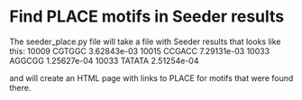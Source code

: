# Find PLACE motifs in Seeder results
The seeder_place.py file will take a file with Seeder results that looks like this:
    10009 CGTGGC 3.62843e-03
    10015 CCGACC 7.29131e-03
    10033 AGGCGG 1.25627e-04
    10033 TATATA 2.51254e-04

and will create an HTML page with links to PLACE for motifs that were found there.
